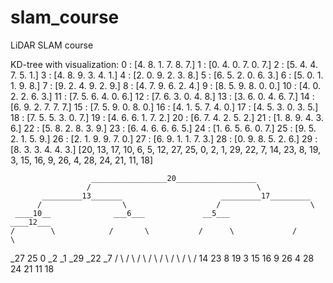 # slam_course
LiDAR SLAM course


KD-tree with visualization:
0 : [4. 8. 1. 7. 8. 7.]
1 : [0. 4. 0. 7. 0. 7.]
2 : [5. 4. 4. 7. 5. 1.]
3 : [4. 8. 9. 3. 4. 1.]
4 : [2. 0. 9. 2. 3. 8.]
5 : [6. 5. 2. 0. 6. 3.]
6 : [5. 0. 1. 1. 9. 8.]
7 : [9. 2. 4. 9. 2. 9.]
8 : [4. 7. 9. 6. 2. 4.]
9 : [8. 5. 9. 8. 0. 0.]
10 : [4. 0. 2. 2. 6. 3.]
11 : [7. 5. 6. 4. 0. 6.]
12 : [7. 6. 3. 0. 4. 8.]
13 : [3. 6. 0. 4. 6. 7.]
14 : [6. 9. 2. 7. 7. 7.]
15 : [7. 5. 9. 0. 8. 0.]
16 : [4. 1. 5. 7. 4. 0.]
17 : [4. 5. 3. 0. 3. 5.]
18 : [7. 5. 5. 3. 0. 7.]
19 : [4. 6. 6. 1. 7. 2.]
20 : [6. 7. 4. 2. 5. 2.]
21 : [1. 8. 9. 4. 3. 6.]
22 : [5. 8. 2. 8. 3. 9.]
23 : [6. 4. 6. 6. 6. 5.]
24 : [1. 6. 5. 6. 0. 7.]
25 : [9. 5. 2. 1. 5. 9.]
26 : [2. 1. 9. 9. 7. 0.]
27 : [6. 9. 1. 1. 7. 3.]
28 : [0. 9. 8. 5. 2. 6.]
29 : [8. 3. 3. 4. 4. 3.]
[20, 13, 17, 10, 6, 5, 12, 27, 25, 0, 2, 1, 29, 22, 7, 14, 23, 8, 19, 3, 15, 16, 9, 26, 4, 28, 24, 21, 11, 18]

                      _________________20__________________
                     /                                     \
           _________13_______                      _________17_________
          /                  \                    /                    \
     ____10__              ___6___             __5___               ____12___
    /        \            /       \           /      \             /         \
  _27         25         0        _2        _1       _29         _22         _7
 /   \       /  \       / \      /  \      /  \     /   \       /   \       /
14    23    8    19    3   15   16   9    26   4   28    24    21    11    18

